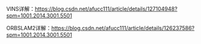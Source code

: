 VINS详解：https://blog.csdn.net/afucc111/article/details/127104948?spm=1001.2014.3001.5501

ORBSLAM2详解：https://blog.csdn.net/afucc111/article/details/126237586?spm=1001.2014.3001.5501
